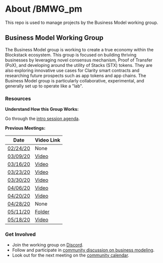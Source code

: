 # About /BMWG_pm

This repo is used to manage projects by the Business Model working group.

## Business Model Working Group

The Business Model group is working to create a true economy within the Blockstack ecosystem. This group is focused on building thriving businesses by leveraging novel consensus mechanism, Proof of Transfer (PoX), and developing around the utility of Stacks (STX) tokens. They are also exploring innovative use cases for Clarity smart contracts and researching future prospects such as app tokens and app chains. The Business Model group is particularly collaborative, experimental, and generally set up to operate like a "lab".

### Resources

**Understand How this Group Works:**

Go through the [intro session agenda](https://paper.dropbox.com/doc/Business-Model-Lab--Au_376lyZ_bEsL62y88rHIw1Ag-QoegfeEhDOMdaaTOFgydd).

**Previous Meetings:**

| Date | Video Link |
| ---- | --------- |
| [02/24/20](https://paper.dropbox.com/doc/Business-Model-Lab--Au_376lyZ_bEsL62y88rHIw1Ag-QoegfeEhDOMdaaTOFgydd) | None |
| [03/09/20](https://forum.blockstack.org/t/business-model-working-group-session-03-09-20/10490) | [Video](https://zoom.us/rec/play/tZAvJr2t_Go3TNfAswSDA6NwW9W1eP2s0CJK__ELnRnkAnYFYAHwZuYVYgv0aJNS9Uc8SPtA6LCG88A?autoplay=true) |
| [03/16/20](https://forum.blockstack.org/t/working-group-session-03-16-20/10526) | [Video](https://drive.google.com/file/d/11-vpU1nFKE42upxwFHPcxlvhTMhAErYd/view?usp=sharing) |
| [03/23/20](https://forum.blockstack.org/t/working-group-session-03-23-20/10550) | [Video](https://zoom.us/rec/play/7JMtdbuvpzw3SNaSsASDAvAsW9TpfP6s2ilN8qBYxByyW3lSMFr0YbYRNuFSEju5r7Ev5azX0x_sOFXK?autoplay=true) |
| [03/30/20](https://forum.blockstack.org/t/working-group-session-03-30-20/10577) | [Video](https://zoom.us/rec/share/6fwkH5XKzGVORq_uzhDWY4szOpS4X6a80XVM8_oKmkZP0jw3Fl8GO9CIuQMskm-5) |
| [04/06/20](https://forum.blockstack.org/t/working-group-session-04-06-20/10640) | [Video](https://zoom.us/rec/share/-_dkK6_A5HxLWZXEzmLvaJV8L6jKeaa80XQc_vYEzklUNNSXDTYJA_h42KavLfbO) |
| [04/20/20](https://forum.blockstack.org/t/working-group-session-04-20-20/10696) | [Video](https://zoom.us/rec/play/6cUqJLitqT83EtCT4QSDU_EvW424LaqshHId8vFenxy3AXdQNACkNLBBY7fsxpkcv3q_n0TNdQ0JbsMz) |
| [04/28/20](https://forum.blockstack.org/t/working-group-session-04-28-20/10741) | None |
| [05/11/20](https://forum.blockstack.org/t/working-group-session-05-11-20/10827) | [Folder](https://drive.google.com/drive/folders/1riuChB41AgmODkyDc3z3Ugj-oHZ4grpB) |
| [05/18/20](https://forum.blockstack.org/t/working-group-session-05-18-20/10828) | [Video](https://zoom.us/rec/share/w8BJL7eptWJOXtKVwmCYZqcdJKG4T6a81ChL-PoNz0pmoc7loEcaRnVpc6ip5pfz?startTime=1589810696000) |

### Get Involved

- Join the working group on [Discord](https://discord.gg/3777ANS).
- Follow and participate in [community discussion on business modeling](https://forum.blockstack.org/c/Working-Groups/Business-Model).
- Look out for the next meeting on the [community calendar](https://community.blockstack.org/events#categories=70427&start_date=2020-02-24&view=stream&range=events&events=20&end_date=2020-12-31).
